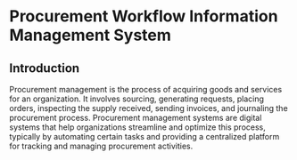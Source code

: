 # Procurement Workflow Information Management System

## Introduction
Procurement management is the process of acquiring goods and services for an organization. It involves sourcing, generating requests, placing orders, inspecting the supply received, sending invoices, and journaling the procurement process. Procurement management systems are digital systems that help organizations streamline and optimize this process, typically by automating certain tasks and providing a centralized platform for tracking and managing procurement activities.

